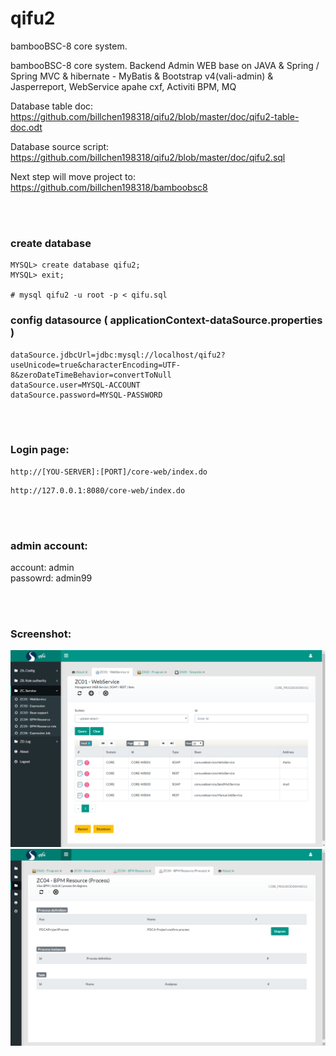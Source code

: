 # qifu2
bambooBSC-8 core system.

bambooBSC-8 core system. Backend Admin WEB base on JAVA & Spring / Spring MVC & hibernate - MyBatis & Bootstrap v4(vali-admin) & Jasperreport, WebService apahe cxf, Activiti BPM, MQ 

Database table doc:
https://github.com/billchen198318/qifu2/blob/master/doc/qifu2-table-doc.odt

Database source script:
https://github.com/billchen198318/qifu2/blob/master/doc/qifu2.sql

Next step will move project to:
https://github.com/billchen198318/bamboobsc8

<br>
<br>

### create database

```
MYSQL> create database qifu2;
MYSQL> exit;

# mysql qifu2 -u root -p < qifu.sql

```

### config datasource ( applicationContext-dataSource.properties )

```
dataSource.jdbcUrl=jdbc:mysql://localhost/qifu2?useUnicode=true&characterEncoding=UTF-8&zeroDateTimeBehavior=convertToNull
dataSource.user=MYSQL-ACCOUNT
dataSource.password=MYSQL-PASSWORD
```

<br>
<br>

### Login page:
```
http://[YOU-SERVER]:[PORT]/core-web/index.do
```

```
http://127.0.0.1:8080/core-web/index.do
```

<br>
<br>

### admin account: 
account: admin <br>
passowrd: admin99 <br>


<br>
<br>

### Screenshot: 

<img alt="demo1" src="https://raw.githubusercontent.com/billchen198318/qifu2/master/doc/pic/qifu2-001.png">
<img alt="demo2" src="https://raw.githubusercontent.com/billchen198318/qifu2/master/doc/pic/qifu2-002.png">


